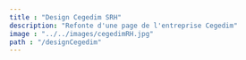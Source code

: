```yaml
---
title : "Design Cegedim SRH"
description: "Refonte d'une page de l'entreprise Cegedim"
image : "../../images/cegedimRH.jpg"
path : "/designCegedim"
---
```



